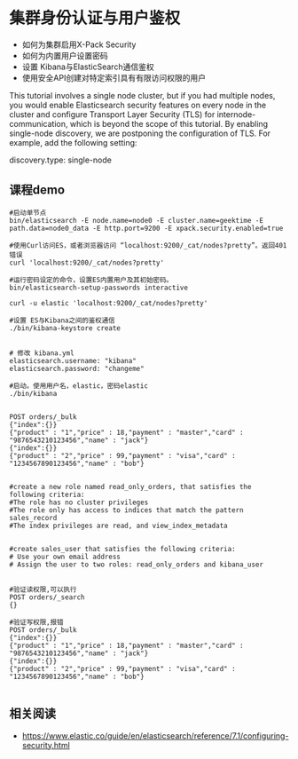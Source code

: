 # 集群身份认证与用户鉴权
- 如何为集群启用X-Pack Security
- 如何为内置用户设置密码
- 设置 Kibana与ElasticSearch通信鉴权
- 使用安全API创建对特定索引具有有限访问权限的用户

This tutorial involves a single node cluster, but if you had multiple nodes, you would enable Elasticsearch security features on every node in the cluster and configure Transport Layer Security (TLS) for internode-communication, which is beyond the scope of this tutorial. By enabling single-node discovery, we are postponing the configuration of TLS. For example, add the following setting:

discovery.type: single-node

## 课程demo
```
#启动单节点
bin/elasticsearch -E node.name=node0 -E cluster.name=geektime -E path.data=node0_data -E http.port=9200 -E xpack.security.enabled=true

#使用Curl访问ES，或者浏览器访问 “localhost:9200/_cat/nodes?pretty”。返回401错误
curl 'localhost:9200/_cat/nodes?pretty'

#运行密码设定的命令，设置ES内置用户及其初始密码。
bin/elasticsearch-setup-passwords interactive

curl -u elastic 'localhost:9200/_cat/nodes?pretty'

#设置 ES与Kibana之间的鉴权通信
./bin/kibana-keystore create


# 修改 kibana.yml
elasticsearch.username: "kibana"
elasticsearch.password: "changeme"

#启动。使用用户名，elastic，密码elastic
./bin/kibana


POST orders/_bulk
{"index":{}}
{"product" : "1","price" : 18,"payment" : "master","card" : "9876543210123456","name" : "jack"}
{"index":{}}
{"product" : "2","price" : 99,"payment" : "visa","card" : "1234567890123456","name" : "bob"}


#create a new role named read_only_orders, that satisfies the following criteria:
#The role has no cluster privileges
#The role only has access to indices that match the pattern sales_record
#The index privileges are read, and view_index_metadata


#create sales_user that satisfies the following criteria:
# Use your own email address
# Assign the user to two roles: read_only_orders and kibana_user


#验证读权限,可以执行
POST orders/_search
{}

#验证写权限,报错
POST orders/_bulk
{"index":{}}
{"product" : "1","price" : 18,"payment" : "master","card" : "9876543210123456","name" : "jack"}
{"index":{}}
{"product" : "2","price" : 99,"payment" : "visa","card" : "1234567890123456","name" : "bob"}


```

## 相关阅读
- https://www.elastic.co/guide/en/elasticsearch/reference/7.1/configuring-security.html
